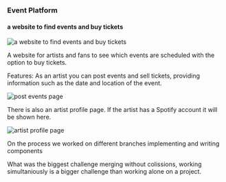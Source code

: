 ### Event Platform
#### a website to find events and buy tickets
![a website to find events and buy tickets](https://res.cloudinary.com/dqqb0ldgk/image/upload/v1652266196/pictures%20for%20Event%20Platform/EP_events_zneo1i.png)

A website for artists and fans to see which events are scheduled with the option to buy tickets.


Features:
  As an artist you can post events and sell tickets, providing information such as the date and location of the event. 
  
  ![post events page](https://res.cloudinary.com/dqqb0ldgk/image/upload/c_scale,w_1620/v1652266201/pictures%20for%20Event%20Platform/EP_post_event_fwlyvs.png)
 
  There is also an artist profile page. If the artist has a Spotify account it will be shown here.
  
 ![artist profile page](https://res.cloudinary.com/dqqb0ldgk/image/upload/c_scale,w_874/v1652266200/pictures%20for%20Event%20Platform/EP_artist_details_fxclrx.png)
  
On the process
we worked on different branches implementing and writing components

What was the biggest challenge
merging without colissions, working simultaniously is a bigger challenge than working alone on a project.







